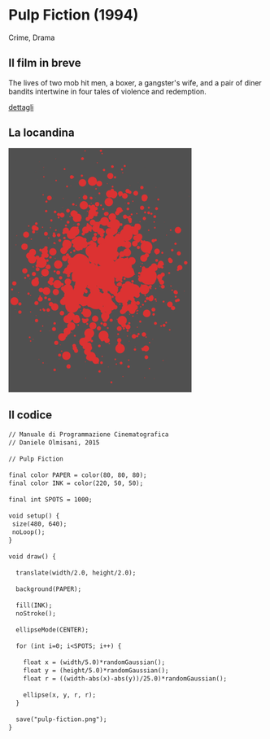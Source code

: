 # Pulp Fiction (1994)

Crime, Drama

## Il film in breve
The lives of two mob hit men, a boxer, a gangster's wife, and a pair of diner bandits intertwine in four tales of violence and redemption.

[dettagli](https://www.imdb.com/title/tt0110912/)

## La locandina
<img src="pulp-fiction.png"  width="360px" title="Pulp Fiction">


## Il codice
```processing
// Manuale di Programmazione Cinematografica
// Daniele Olmisani, 2015

// Pulp Fiction

final color PAPER = color(80, 80, 80);
final color INK = color(220, 50, 50);

final int SPOTS = 1000;

void setup() {
 size(480, 640);
 noLoop();
}

void draw() {
  
  translate(width/2.0, height/2.0);
  
  background(PAPER);
  
  fill(INK);
  noStroke();
  
  ellipseMode(CENTER);
  
  for (int i=0; i<SPOTS; i++) {
    
    float x = (width/5.0)*randomGaussian();
    float y = (height/5.0)*randomGaussian();
    float r = ((width-abs(x)-abs(y))/25.0)*randomGaussian();
    
    ellipse(x, y, r, r);
  }
  
  save("pulp-fiction.png");
}

```
